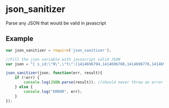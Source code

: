 json_sanitizer
==============

Parse any JSON that would be valid in javascript

## Example

```javascript
var json_sanitizer = require('json_sanitizer');

//Fill the json variable with javascript valid JSON
var json = "{ s_id:\"0\",\"t\":[1414696794,1414696788,1414696776,1414696764,1414696752,1414696740,], \"vrms\":[119.589,119.514,119.607,119.641,119.361,119.486],\"irms\":[ 0.366, 0.366, 0.362, 0.364, 0.366, 0.362, ],  \"app\": [ 43.813, 43.785, 43.327, 43.576, 43.729, 43.283, ],  \"core_id\": \"53ff6d065067544847310187\", }";

json_sanitizer(json, function(err, result){
    if (!err) {
        console.log(JSON.parse(result)); //should never throw an error
    } else {
        console.log("ERROR", err);
    }
});
```
